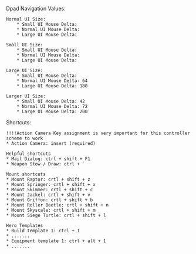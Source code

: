 Dpad Navigation Values:

	Normal UI Size:
		* Small UI Mouse Delta:
		* Normal UI Mouse Delta: 
		* Large UI Mouse Delta:

	Small UI Size:
		* Small UI Mouse Delta:
		* Normal UI Mouse Delta: 
		* Large UI Mouse Delta:

	Large UI Size:
		* Small UI Mouse Delta:
		* Normal UI Mouse Delta: 64
		* Large UI Mouse Delta: 180
	
	Larger UI Size:
		* Small UI Mouse Delta: 42
		* Normal UI Mouse Delta: 72
		* Large UI Mouse Delta: 200
  
Shortcuts:
	
	!!!!Action Camera Key assignment is very important for this controller scheme to work
	* Action Camera: insert (required)
	
	Helpful shortcuts
	* Mail Dialog: ctrl + shift + F1
	* Weapon Stow / Draw: ctrl + `
	
	Mount shortcuts
	* Mount Raptor: crtl + shift + z
	* Mount Springer: crtl + shift + x
	* Mount Skimmer: crtl + shift + c
	* Mount Jackel: crtl + shift + v
	* Mount Griffon: crtl + shift + b
	* Mount Roller Beetle: crtl + shift + n
	* Mount Skyscale: crtl + shift + m
	* Mount Siege Turtle: crtl + shift + l
	
	Hero Templates
	* Build template 1: ctrl + 1
	* .......
	* Equipment template 1: ctrl + alt + 1
	* .......
